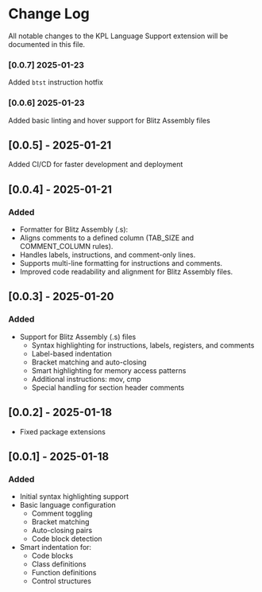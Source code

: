 # Change Log

All notable changes to the KPL Language Support extension will be documented in
this file.

### [0.0.7] 2025-01-23

Added `btst` instruction hotfix

### [0.0.6] 2025-01-23

Added basic linting and hover support for Blitz Assembly files

## [0.0.5] - 2025-01-21

Added CI/CD for faster development and deployment

## [0.0.4] - 2025-01-21

### Added
- Formatter for Blitz Assembly (.s):
- Aligns comments to a defined column (TAB_SIZE and COMMENT_COLUMN rules).
- Handles labels, instructions, and comment-only lines.
- Supports multi-line formatting for instructions and comments.
- Improved code readability and alignment for Blitz Assembly files.

## [0.0.3] - 2025-01-20

### Added
- Support for Blitz Assembly (.s) files
  - Syntax highlighting for instructions, labels, registers, and comments
  - Label-based indentation
  - Bracket matching and auto-closing
  - Smart highlighting for memory access patterns
  - Additional instructions: mov, cmp
  - Special handling for section header comments

## [0.0.2] - 2025-01-18

- Fixed package extensions

## [0.0.1] - 2025-01-18

### Added
- Initial syntax highlighting support
- Basic language configuration
  - Comment toggling
  - Bracket matching
  - Auto-closing pairs
  - Code block detection
- Smart indentation for:
  - Code blocks
  - Class definitions
  - Function definitions
  - Control structures

